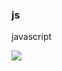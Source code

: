 ### js

javascript

![](https://zhillerlab-vp-1300130125.cos.ap-shanghai.myqcloud.com/%E7%94%B7%E5%8D%95.jpg)
